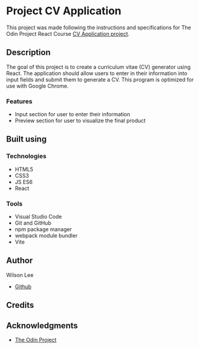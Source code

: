 # Project CV Application

This project was made following the instructions and specifications for The Odin Project React Course [CV Application project](https://www.theodinproject.com/lessons/node-path-react-new-cv-application).

## Description

The goal of this project is to create a curriculum vitae (CV) generator using React. The application should allow users to enter in their information into input fields and submit them to generate a CV. This program is optimized for use with Google Chrome.

### Features

- Input section for user to enter their information
- Preview section for user to visualize the final product

## Built using

### Technologies

- HTML5
- CSS3
- JS ES6
- React

### Tools

- Visual Studio Code
- Git and GitHub
- npm package manager
- webpack module bundler
- Vite

## Author

Wilson Lee
- [Github](https://github.com/estercade)

## Credits

## Acknowledgments

* [The Odin Project](https://www.theodinproject.com/)
